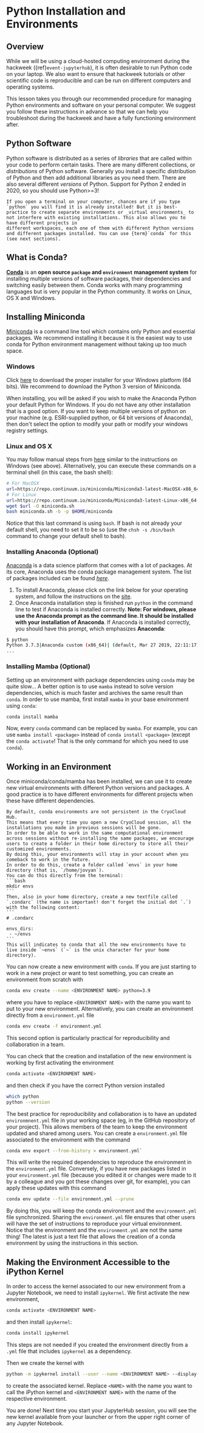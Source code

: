 # Python Installation and Environments

## Overview

While we will be using a cloud-hosted computing environment during the hackweek
({ref}`event-jupyterhub`), it is often desirable to run Python code on your laptop.
We also want to ensure that hackweek tutorials or other scientific code is
reproducible and can be run on different computers and operating systems.

This lesson takes you through our recommended procedure for managing Python
environments and software on your personal computer. We suggest you follow these
instructions in advance so that we can help you troubleshoot during the hackweek
and have a fully functioning environment after.

## Python Software

Python software is distributed as a series of *libraries* that are called within your code to perform certain tasks. There are many different collections, or *distributions* of Python software. Generally you install a specific distribution of Python and then add additional libraries as you need them. There are also several different *versions* of Python. Support for Python 2 ended in 2020, so you should use Python>=3!

```{note}
If you open a terminal on your computer, chances are if you type `python` you will find it is already installed! But it is best-practice to create separate environments or _virtual environments_ to not interfere with existing installations. This also allows you to have different projects in 
different workspaces, each one of them with different Python versions and different packages installed. You can use {term}`conda` for this (see next sections).
```

## What is Conda?
[**Conda**](http://conda.pydata.org/docs/) is an **open source `package` and `environment` management system** for installing multiple versions of software packages, their dependencies and switching easily between them. Conda works with many programming languages but is very popular in the Python community. It works on Linux, OS X and Windows.

## Installing Miniconda

[Miniconda](http://conda.pydata.org/miniconda.html) is a command line tool which contains only Python and essential packages. We recommend installing it because it is the easiest way to use conda for Python environment management without taking up too much space.

### Windows
Click [here](http://conda.pydata.org/miniconda.html) to download the proper installer for your Windows platform (64 bits).
We recommend to download the Python 3 version of Miniconda.

When installing, you will be asked if you wish to make the Anaconda Python your default Python for Windows.
If you do not have any other installation that is a good option. If you want to keep multiple versions of python on your machine (e.g. ESRI-supplied python, or 64 bit versions of Anaconda), then don't select the option to modify your path or modify your windows registry settings.

### Linux and OS X
You may follow manual steps from [here](http://conda.pydata.org/miniconda.html) similar to the instructions on Windows (see above). Alternatively, you can execute these commands on a terminal shell (in this case, the bash shell):

```bash
# For MacOSX
url=https://repo.continuum.io/miniconda/Miniconda3-latest-MacOSX-x86_64.sh
# For Linux
url=https://repo.continuum.io/miniconda/Miniconda3-latest-Linux-x86_64.sh
wget $url -O miniconda.sh
bash miniconda.sh -b -p $HOME/miniconda
```
Notice that this last command is using `bash`. If bash is not already your default shell, you need to set it to be so (use the `chsh -s /bin/bash` command to change your default shell to bash).

### Installing Anaconda (Optional)

[Anaconda](https://www.anaconda.com/distribution/) is a data science platform that comes with a lot of packages. At its core, Anaconda uses the conda package management system. The list of packages included can be found [*here*](https://docs.anaconda.com/anaconda/packages/pkg-docs).

1. To install Anaconda, please click on the link below for your operating system, and follow the instructions on the [site](https://www.anaconda.com/download/).
2. Once Anaconda installation step is finished run `python` in the command line to test if Anaconda is installed correctly. **Note: For windows, please use the Anaconda prompt as the command line. It should be installed with your installation of Anaconda**.
If Anaconda is installed correctly, you should have this prompt, which emphasizes **Anaconda**:

```bash
$ python
Python 3.7.3|Anaconda custom (x86_64)| (default, Mar 27 2019, 22:11:17)
...
```

### Installing Mamba (Optional)

Setting up an environment with package dependencies using `conda` may be quite slow...
A better option is to use `mamba` instead to solve version dependencies, which is much faster and archives the same result than `conda`.
In order to use mamba, first install `mamba` in your base environment using `conda`:
```bash
conda install mamba
```
Now, every `conda` command can be replaced by `mamba`.
For example, you can use `mamba install <package>` instead of `conda install <package>` (except the `conda activate`! That is the only command for which you need to use `conda`).


## Working in an Environment 

Once miniconda/conda/mamba has been installed, we can use it to create new virtual environments with different Python versions and packages. A good practice is to have different environments for different projects when these have different dependencies.
````{admonition} Persistent Environments
By default, conda environments are not persistent in the CryoCloud Hub. 
This means that every time you open a new CryoCloud session, all the installations you made in previous sessions will be gone. 
In order to be able to work in the same computational environment across sessions without re-installing the same packages, we encourage users to create a folder in their home directory to store all their customized environments. 
By doing this, your environments will stay in your account when you comeback to work in the future. 
In order to do this, create a folder called `envs` in your home directory (that is, `/home/jovyan`). 
You can do this directly from the terminal:
```bash
mkdir envs
```
Then, also in your home directory, create a new textfile called `.condarc` (the name is important! don't forget the initial dot `.`) with the following content:
```
# .condarc

envs_dirs:
 - ~/envs
```
This will indicates to conda that all the new environments have to live inside `~envs` (`~` is the unix character for your home directory). 
````

You can now create a new environment with `conda`.
If you are just starting to work in a new project or want to test something, you can create an environment from scratch with
```bash
conda env create --name <ENVIRONMENT NAME> python=3.9
```
where you have to replace `<ENVIRONMENT NAME>` with the name you want to put to your new environment.
Alternatively, you can create an environment directly from a `environment.yml` file
```bash
conda env create -f environment.yml
```
This second option is particularly practical for reproducibility and collaboration in a team.

You can check that the creation and installation of the new environment is working by first activating the environment
```bash
conda activate <ENVIRONMENT NAME>
```
and then check if you have the correct Python version installed
```bash
which python
python --version
```

The best practice for reproducibility and collaboration is to have an updated `environmnent.yml` file in your working space (eg, in the GitHub repository of your project).
This allows members of the team to keep the environment updated and shared among users.
You can create a `environment.yml` file associated to the environment with the command
```bash
conda env export --from-history > environment.yml` 
```
This will write the required dependencies to reproduce the environment in the `environment.yml` file.
Conversely, if you have new packages listed in your `environment.yml` file (because you edited it or changes were made to it by a colleague and you got these changes over git, for example), you can apply these updates with this command
```bash
conda env update --file environment.yml --prune
```
By doing this, you will keep the conda environment and the `environment.yml` file synchronized.
Sharing the `environment.yml` file ensures that other users will have the set of instructions to reproduce your virtual environment.
Notice that the environment and the `environment.yml` are not the same thing! The latest is just a text file that allows the creation
of a conda environment by using the instructions in this section.

## Making the Environment Accessible to the iPython Kernel

In order to access the kernel associated to our new environment from a Jupyter Notebook, we need to install `ipykernel`. We first activate the
new environment,
```bash
conda activate <ENVIRONMENT NAME>
```
and then install `ipykernel`:
```bash
conda install ipykernel
```
This steps are not needed if you created the environment directly from a `.yml` file that includes `ipykernel` as a dependency.

Then we create the kernel with
```bash
python -m ipykernel install --user --name <ENVIRONMENT NAME> --display-name "IPython - <NAME>"
``` 
to create the associated kernel.
Replace `<NAME>` with the name you want to call the iPython kernel and `<ENVIRONMENT NAME>` with the name of the respective environment.

You are done! Next time you start your JupyterHub session, you will see the new kernel available from your launcher or from the upper right corner of any Jupyter Notebook.
